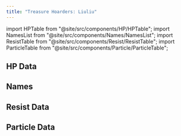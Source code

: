 ```yaml
---
title: "Treasure Hoarders: Liuliu"
---
```


import HPTable from "@site/src/components/HP/HPTable";
import NamesList from "@site/src/components/Names/NamesList";
import ResistTable from "@site/src/components/Resist/ResistTable";
import ParticleTable from "@site/src/components/Particle/ParticleTable";

## HP Data

<HPTable item_key="treasurehoardersliuliu" data_src="enemy" />

## Names

<NamesList item_key="treasurehoardersliuliu" data_src="enemy" />

## Resist Data

<ResistTable item_key="treasurehoardersliuliu" data_src="enemy" />

## Particle Data

<ParticleTable item_key="treasurehoardersliuliu" data_src="enemy" />